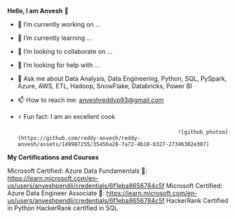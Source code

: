 **Hello, I am Anvesh** 👋



- 🔭 I’m currently working on ... 
- 🌱 I’m currently learning ...
- 👯 I’m looking to collaborate on ...
- 🤔 I’m looking for help with ...                                                              
- 💬 Ask me about Data Analysis, Data Engineering, Python, SQL, PySpark, Azure, AWS, ETL, Hadoop, SnowFlake, Databricks, Power BI
- 📫 How to reach me: anveshreddyp93@gmail.com
- ⚡ Fun fact: I am an excellent cook

  
                                                         ![github_photoo](https://github.com/reddy-anvesh/reddy-anvesh/assets/149987255/35456a28-7a72-4b18-b327-27346382e307)


                 

**My Certifications and Courses**

Microsoft Certified: Azure Data Fundamentals 🔗: https://learn.microsoft.com/en-us/users/anveshpendli/credentials/6f1eba8656784c5f
Microsoft Certified: Azure Data Engineer Associate 🔗: https://learn.microsoft.com/en-us/users/anveshpendli/credentials/6f1eba8656784c5f
HackerRank Certified in Python
HackerRank certified in SQL 


